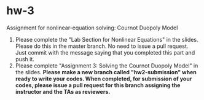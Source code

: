 # hw-3
Assignment for nonlinear-equation solving: Cournot Duopoly Model


1. Please complete the "Lab Section for Nonlinear Equations" in the slides. Please do this in the master branch. No need to issue a pull request. Just commit with the message saying that you completed this part and push it. 
1. Please complete "Assignment 3: Solving the Cournot Duopoly Model" in the slides. **Please make a new branch called "hw2-submission" when ready to write your codes. When completed, for submission of your codes, please issue a pull request for this branch assigning the instructor and the TAs as reviewers.**
